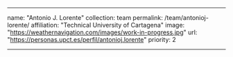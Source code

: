 ---

name: "Antonio J. Lorente"
collection: team
permalink: /team/antonioj-lorente/
affiliation: "Technical University of Cartagena"
image: "https://weathernavigation.com/images/work-in-progress.jpg"
url: "https://personas.upct.es/perfil/antonioj.lorente"
priority: 2

---